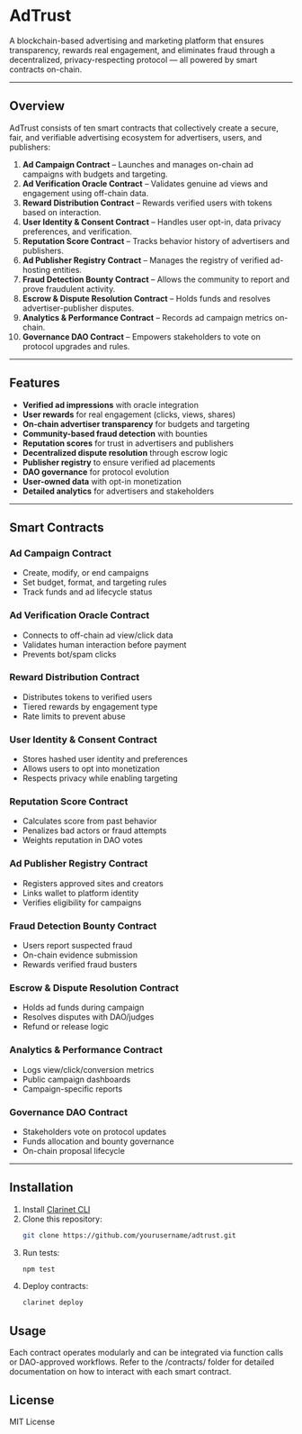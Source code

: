 # AdTrust

A blockchain-based advertising and marketing platform that ensures transparency, rewards real engagement, and eliminates fraud through a decentralized, privacy-respecting protocol — all powered by smart contracts on-chain.

---

## Overview

AdTrust consists of ten smart contracts that collectively create a secure, fair, and verifiable advertising ecosystem for advertisers, users, and publishers:

1. **Ad Campaign Contract** – Launches and manages on-chain ad campaigns with budgets and targeting.
2. **Ad Verification Oracle Contract** – Validates genuine ad views and engagement using off-chain data.
3. **Reward Distribution Contract** – Rewards verified users with tokens based on interaction.
4. **User Identity & Consent Contract** – Handles user opt-in, data privacy preferences, and verification.
5. **Reputation Score Contract** – Tracks behavior history of advertisers and publishers.
6. **Ad Publisher Registry Contract** – Manages the registry of verified ad-hosting entities.
7. **Fraud Detection Bounty Contract** – Allows the community to report and prove fraudulent activity.
8. **Escrow & Dispute Resolution Contract** – Holds funds and resolves advertiser-publisher disputes.
9. **Analytics & Performance Contract** – Records ad campaign metrics on-chain.
10. **Governance DAO Contract** – Empowers stakeholders to vote on protocol upgrades and rules.

---

## Features

- **Verified ad impressions** with oracle integration  
- **User rewards** for real engagement (clicks, views, shares)  
- **On-chain advertiser transparency** for budgets and targeting  
- **Community-based fraud detection** with bounties  
- **Reputation scores** for trust in advertisers and publishers  
- **Decentralized dispute resolution** through escrow logic  
- **Publisher registry** to ensure verified ad placements  
- **DAO governance** for protocol evolution  
- **User-owned data** with opt-in monetization  
- **Detailed analytics** for advertisers and stakeholders  

---

## Smart Contracts

### Ad Campaign Contract
- Create, modify, or end campaigns
- Set budget, format, and targeting rules
- Track funds and ad lifecycle status

### Ad Verification Oracle Contract
- Connects to off-chain ad view/click data
- Validates human interaction before payment
- Prevents bot/spam clicks

### Reward Distribution Contract
- Distributes tokens to verified users
- Tiered rewards by engagement type
- Rate limits to prevent abuse

### User Identity & Consent Contract
- Stores hashed user identity and preferences
- Allows users to opt into monetization
- Respects privacy while enabling targeting

### Reputation Score Contract
- Calculates score from past behavior
- Penalizes bad actors or fraud attempts
- Weights reputation in DAO votes

### Ad Publisher Registry Contract
- Registers approved sites and creators
- Links wallet to platform identity
- Verifies eligibility for campaigns

### Fraud Detection Bounty Contract
- Users report suspected fraud
- On-chain evidence submission
- Rewards verified fraud busters

### Escrow & Dispute Resolution Contract
- Holds ad funds during campaign
- Resolves disputes with DAO/judges
- Refund or release logic

### Analytics & Performance Contract
- Logs view/click/conversion metrics
- Public campaign dashboards
- Campaign-specific reports

### Governance DAO Contract
- Stakeholders vote on protocol updates
- Funds allocation and bounty governance
- On-chain proposal lifecycle

---

## Installation

1. Install [Clarinet CLI](https://docs.hiro.so/clarinet/getting-started)
2. Clone this repository:
   ```bash
   git clone https://github.com/yourusername/adtrust.git
   ```
3. Run tests:
    ```bash
    npm test
    ```
4. Deploy contracts:
    ```bash
    clarinet deploy
    ```

## Usage

Each contract operates modularly and can be integrated via function calls or DAO-approved workflows. Refer to the /contracts/ folder for detailed documentation on how to interact with each smart contract.

## License

MIT License